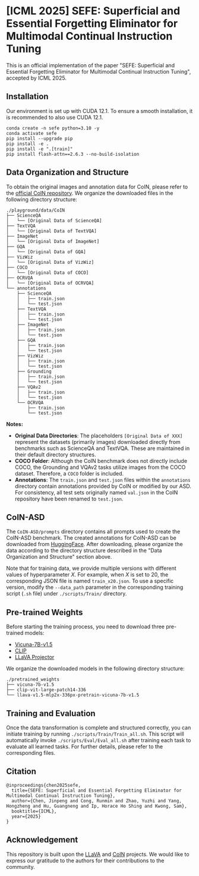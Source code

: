 # [ICML 2025] SEFE: Superficial and Essential Forgetting Eliminator for Multimodal Continual Instruction Tuning

This is an official implementation of the paper "SEFE: Superficial and Essential Forgetting Eliminator for Multimodal Continual Instruction Tuning", accepted by ICML 2025.

## Installation
Our environment is set up with CUDA 12.1. To ensure a smooth installation, it is recommended to also use CUDA 12.1.
```Shell
conda create -n sefe python=3.10 -y
conda activate sefe
pip install --upgrade pip
pip install -e .
pip install -e ".[train]"
pip install flash-attn==2.6.3 --no-build-isolation
```

## Data Organization and Structure

To obtain the original images and annotation data for CoIN, please refer to the [official CoIN repository](https://github.com/zackschen/CoIN). We organize the downloaded files in the following directory structure:

```
./playground/data/CoIN
├── ScienceQA
│   └── [Original Data of ScienceQA]
├── TextVQA
│   └── [Original Data of TextVQA]
├── ImageNet
│   └── [Original Data of ImageNet]
├── GQA
│   └── [Original Data of GQA]
├── VizWiz
│   └── [Original Data of VizWiz]
├── COCO
│   └── [Original Data of COCO]
├── OCRVQA
│   └── [Original Data of OCRVQA]
└── annotations
    ├── ScienceQA
    │   ├── train.json
    │   └── test.json
    ├── TextVQA
    │   ├── train.json
    │   └── test.json
    ├── ImageNet
    │   ├── train.json
    │   └── test.json
    ├── GQA
    │   ├── train.json
    │   └── test.json
    ├── VizWiz
    │   ├── train.json
    │   └── test.json
    ├── Grounding
    │   ├── train.json
    │   └── test.json
    ├── VQAv2
    │   ├── train.json
    │   └── test.json
    └── OCRVQA
        ├── train.json
        └── test.json
```
**Notes:**
- **Original Data Directories**: The placeholders `[Original Data of XXX]` represent the datasets (primarily images) downloaded directly from benchmarks such as ScienceQA and TextVQA. These are maintained in their default directory structures.
- **COCO Folder**: Although the CoIN benchmark does not directly include COCO, the Grounding and VQAv2 tasks utilize images from the COCO dataset. Therefore, a `COCO` folder is included.
- **Annotations**: The `train.json` and `test.json` files within the `annotations` directory contain annotations provided by CoIN or modified by our ASD. For consistency, all test sets originally named `val.json` in the CoIN repository have been renamed to `test.json`.

## CoIN-ASD
The `CoIN-ASD/prompts` directory contains all prompts used to create the CoIN-ASD benchmark. The created annotations for CoIN-ASD can be downloaded from [HuggingFace](https://huggingface.co/datasets/jinpeng0528/CoIN-ASD). After downloading, please organize the data according to the directory structure described in the "Data Organization and Structure" section above.

Note that for training data, we provide multiple versions with different values of hyperparameter $X$. For example, when $X$ is set to $20$, the corresponding JSON file is named `train_x20.json`. To use a specific version, modify the `--data_path` parameter in the corresponding training script (`.sh` file) under `./scripts/Train/` directory.

## Pre-trained Weights
Before starting the training process, you need to download three pre-trained models:
- [Vicuna-7B-v1.5](https://huggingface.co/lmsys/vicuna-7b-v1.5)
- [CLIP](https://huggingface.co/openai/clip-vit-large-patch14-336)
- [LLaVA Projector](https://huggingface.co/liuhaotian/llava-v1.5-mlp2x-336px-pretrain-vicuna-7b-v1.5)

We organize the downloaded models in the following directory structure:
```
./pretrained_weights
├── vicuna-7b-v1.5
├── clip-vit-large-patch14-336
└── llava-v1.5-mlp2x-336px-pretrain-vicuna-7b-v1.5
```

## Training and Evaluation
Once the data transformation is complete and structured correctly, you can initiate training by running `./scripts/Train/Train_all.sh`. This script will automatically invoke `./scripts/Eval/Eval_all.sh` after training each task to evaluate all learned tasks. For further details, please refer to the corresponding files.

## Citation
```
@inproceedings{chen2025sefe,
  title={SEFE: Superficial and Essential Forgetting Eliminator for Multimodal Continual Instruction Tuning},
  author={Chen, Jinpeng and Cong, Runmin and Zhao, Yuzhi and Yang, Hongzheng and Hu, Guangneng and Ip, Horace Ho Shing and Kwong, Sam},
  booktitle={ICML},
  year={2025}
}
```

## Acknowledgement
This repository is built upon the [LLaVA](https://github.com/haotian-liu/LLaVA) and [CoIN](https://github.com/zackschen/CoIN) projects. We would like to express our gratitude to the authors for their contributions to the community.
